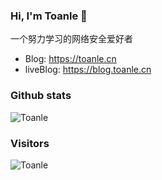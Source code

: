 ### Hi, I'm Toanle 👋

一个努力学习的网络安全爱好者
* Blog: https://toanle.cn
* liveBlog: https://blog.toanle.cn
### Github stats
![Toanle](https://github-readme-stats.vercel.app/api?username=Toanlele&show_icons=true&theme=tokyonight&&count_private=true )
### Visitors
![Toanle](https://profile-counter.glitch.me/Toanlele/count.svg)

<!--
**Toanlele/Toanlele** is a ✨ _special_ ✨ repository because its `README.md` (this file) appears on your GitHub profile.

Here are some ideas to get you started:

- 🔭 I’m currently working on ...
- 🌱 I’m currently learning ...
- 👯 I’m looking to collaborate on ...
- 🤔 I’m looking for help with ...
- 💬 Ask me about ...
- 📫 How to reach me: ...
- 😄 Pronouns: ...
- ⚡ Fun fact: ...
-->
